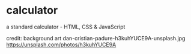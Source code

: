 # calculator
a standard calculator - HTML, CSS &amp; JavaScript



credit: background art 
dan-cristian-padure-h3kuhYUCE9A-unsplash.jpg
https://unsplash.com/photos/h3kuhYUCE9A